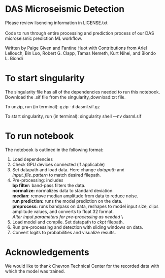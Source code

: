 # DAS Microseismic Detection
Please review lisencing information in LICENSE.txt  \
\
Code to run through entire processing and prediction process of our DAS microseismic prediction ML workflow.

Written by Paige Given and Fantine Huot with Contributions from Ariel Lellouch, Bin Luo, Robert G. Clapp, Tamas Nemeth, Kurt Nihei, and Biondo L. Biondi

# To start singularity 
The singularity file has all of the dependencies needed to run this notebook. Download the .sif file from the singularity_download.txt file. 

To unzip, run (in terminal): gzip -d dasml.sif.gz

To start singularity, run (in terminal): singularity shell --nv dasml.sif

# To run notebook
The notebook is outlined in the following format:
1) Load dependencies
2) Check GPU devices connected (if applicable)
3) Set datapath and load data. Here change *datapath* and *input_file_pattern* to match desired filepath.
4) Pre-processing: includes \
**bp filter:** band-pass filters the data.\
**normalize:** normalizes data to standard deviation. \
**median:** remove median amplitude from data to reduce noise. \
**run prediction:** runs the model prediction on the data. \
**preprocess:** runs bandpass on data, reshapes to model input size, clips amplitude values, and converts to float 32 format. \
*Alter input parameters for pre-processing as needed* \
5) Load model and compile. Set datapath to *ckpt* filepath.
6) Run pre-processing and detection with sliding windows on data.
7) Convert logits to probabilities and visualize results. 

# Acknowledgements
We would like to thank Chevron Technical Center for the recorded data with which the model was trained.
